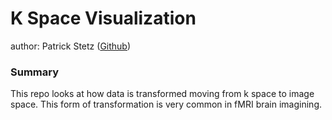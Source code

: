 # K Space Visualization

author: Patrick Stetz ([Github](https://github.com/pstetz))

### Summary

This repo looks at how data is transformed moving from k space to image space.  This form of transformation is very common in fMRI brain imagining.
